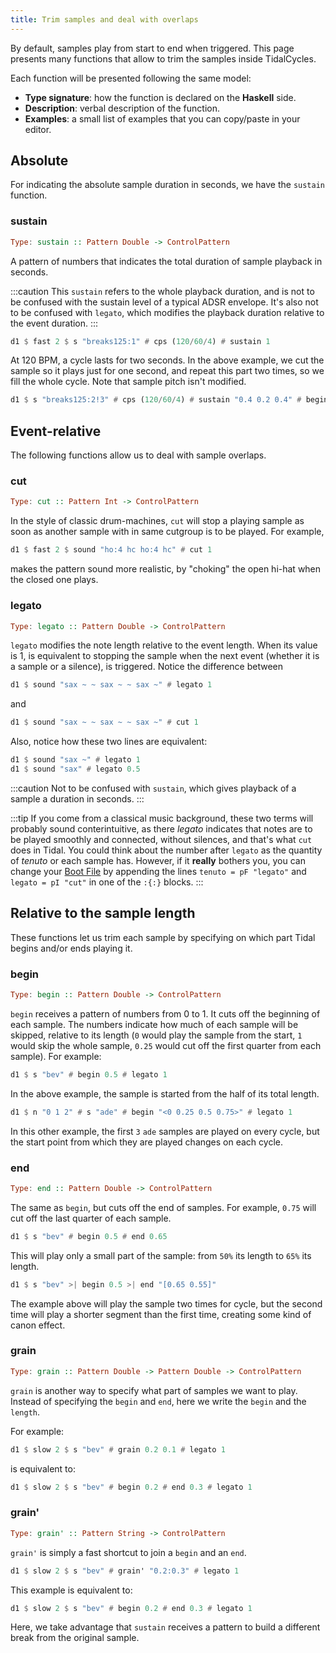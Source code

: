 ```yaml
---
title: Trim samples and deal with overlaps
---
```


By default, samples play from start to end when triggered. This page presents many functions that allow to trim the samples inside TidalCycles.

Each function will be presented following the same model:
* **Type signature**: how the function is declared on the **Haskell** side.
* **Description**: verbal description of the function.
* **Examples**: a small list of examples that you can copy/paste in your editor.

## Absolute

For indicating the absolute sample duration in seconds, we have the `sustain` function.

### sustain

```haskell
Type: sustain :: Pattern Double -> ControlPattern
```

A pattern of numbers that indicates the total duration of sample playback in seconds.

:::caution
This `sustain` refers to the whole playback duration, and is not to be confused with the sustain level of a typical ADSR envelope.
It's also not to be confused with `legato`, which modifies the playback duration relative to the event duration.
:::

```haskell
d1 $ fast 2 $ s "breaks125:1" # cps (120/60/4) # sustain 1
```

At 120 BPM, a cycle lasts for two seconds. In the above example, we cut the sample so it plays just for one second, and repeat this part two times, so we fill the whole cycle. Note that sample pitch isn't modified.

```haskell
d1 $ s "breaks125:2!3" # cps (120/60/4) # sustain "0.4 0.2 0.4" # begin "0 0 0.4"
```

## Event-relative

The following functions allow us to deal with sample overlaps.

### cut

```haskell
Type: cut :: Pattern Int -> ControlPattern
```

In the style of classic drum-machines, `cut` will stop a playing sample as soon as another sample with in same cutgroup is to be played. For example,

```haskell
d1 $ fast 2 $ sound "ho:4 hc ho:4 hc" # cut 1
```

makes the pattern sound more realistic, by "choking" the open hi-hat when the closed one plays. 

### legato

```haskell
Type: legato :: Pattern Double -> ControlPattern
```

`legato` modifies the note length relative to the event length. When its value is 1, is equivalent to stopping the sample when the next event (whether it is a sample or a silence), is triggered. Notice the difference between

```haskell
d1 $ sound "sax ~ ~ sax ~ ~ sax ~" # legato 1
```

and

```haskell
d1 $ sound "sax ~ ~ sax ~ ~ sax ~" # cut 1
```

Also, notice how these two lines are equivalent:
```haskell
d1 $ sound "sax ~" # legato 1
d1 $ sound "sax" # legato 0.5
```

:::caution
Not to be confused with `sustain`, which gives playback of a sample a duration in seconds.
:::

:::tip
If you come from a classical music background, these two terms will probably sound conterintuitive, as there *legato* indicates that notes are to be played smoothly and connected, without silences, and that's what `cut` does in Tidal. You could think about the number after `legato` as the quantity of *tenuto* or each sample has. However, if it **really** bothers you, you can change your [Boot File](https://tidalcycles.org/docs/configuration/boot-tidal/) by appending the lines `tenuto = pF "legato"` and `legato = pI "cut"` in one of the `:{:}` blocks.
:::

## Relative to the sample length

These functions let us trim each sample by specifying on which part Tidal begins and/or ends playing it.

### begin

```haskell
Type: begin :: Pattern Double -> ControlPattern
```

`begin` receives a pattern of numbers from 0 to 1. It cuts off the beginning of each sample. The numbers indicate how much of each sample will be skipped, relative to its length (`0` would play the sample from the start, `1` would skip the whole sample, `0.25` would cut off the first quarter from each sample). For example:

```haskell
d1 $ s "bev" # begin 0.5 # legato 1
```

In the above example, the sample is started from the half of its total length.

```haskell
d1 $ n "0 1 2" # s "ade" # begin "<0 0.25 0.5 0.75>" # legato 1
```

In this other example, the first `3` `ade` samples are played on every cycle, but the start point from which they are played changes on each cycle.

### end

```haskell
Type: end :: Pattern Double -> ControlPattern
```

The same as `begin`, but cuts off the end of samples. For example, `0.75` will cut off the last quarter of each sample.

```haskell
d1 $ s "bev" # begin 0.5 # end 0.65
```

This will play only a small part of the sample: from `50%` its length to `65%` its length.

```haskell
d1 $ s "bev" >| begin 0.5 >| end "[0.65 0.55]"
```

The example above will play the sample two times for cycle, but the second time will play a shorter segment than the first time, creating some kind of canon effect.

### grain

```haskell
Type: grain :: Pattern Double -> Pattern Double -> ControlPattern
```

`grain` is another way to specify what part of samples we want to play. Instead of specifying the `begin` and `end`, here we write the `begin` and the `length`.

For example:

```haskell
d1 $ slow 2 $ s "bev" # grain 0.2 0.1 # legato 1
```

is equivalent to:

```haskell
d1 $ slow 2 $ s "bev" # begin 0.2 # end 0.3 # legato 1
```

### grain'

```haskell
Type: grain' :: Pattern String -> ControlPattern
```

`grain'` is simply a fast shortcut to join a `begin` and an `end`.

```haskell
d1 $ slow 2 $ s "bev" # grain' "0.2:0.3" # legato 1
```

This example is equivalent to:

```haskell
d1 $ slow 2 $ s "bev" # begin 0.2 # end 0.3 # legato 1
```

Here, we take advantage that `sustain` receives a pattern to build a different break from the original sample.